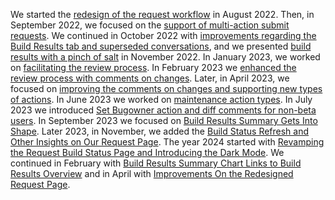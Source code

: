 We started the [redesign of the request workflow](/2022/08/15/request-workflow-redesign) in August 2022.
Then, in September 2022, we focused on the [support of multi-action submit requests](/2022/09/14/request-workflow-redesign-round-two).
We continued in October 2022 with [improvements regarding the Build Results tab and superseded conversations](/2022/10/24/request-workflow-redesign), and
we presented [build results with a pinch of salt](/2022/11/28/request-workflow-redesign) in November 2022.
In January 2023, we worked on [facilitating the review process](/2023/01/25/request-workflow-redesign).
In February 2023 we [enhanced the review process with comments on changes](/2023/03/07/request-workflow-redesign).
Later, in April 2023, we focused on [improving the comments on changes and supporting new types of actions](/2023/04/04/request-workflow-redesign).
In June 2023 we worked on [maintenance action types](/2023/06/01/request-workflow-redesign).
In July 2023 we introduced [Set Bugowner action and diff comments for non-beta users](/2023/07/11/request-workflow-redesign).
In September 2023 we focused on [Build Results Summary Gets Into Shape](/2023/09/08/request-workflow-redesign).
Later 2023, in November, we added the [Build Status Refresh and Other Insights on Our Request Page](/2023/11/30/introducing-build-status-refresh-and-other-insights-in-our-request-page).
The year 2024 started with [Revamping the Request Build Status Page and Introducing the Dark Mode](/2024/01/25/revamping-the-build-status-page-and-introducing-the-dark-mode).
We continued in February with [Build Results Summary Chart Links to Build Results Overview](/2024/02/19/build-results-summary-chart-links-to-build-results) and in April with [Improvements On the Redesigned Request Page](/2024/04/08/improvements-on-the-redesigned-request-page).
